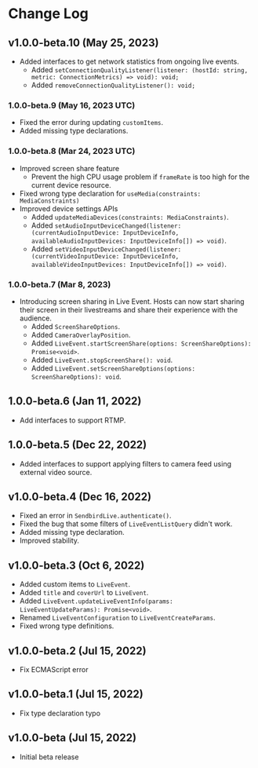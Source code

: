 # Change Log

## v1.0.0-beta.10 (May 25, 2023)
- Added interfaces to get network statistics from ongoing live events.
    - Added `setConnectionQualityListener(listener: (hostId: string, metric: ConnectionMetrics) => void): void;`
    - Added `removeConnectionQualityListener(): void;`

### 1.0.0-beta.9 (May 16, 2023 UTC)
* Fixed the error during updating `customItems`.
* Added missing type declarations.

### 1.0.0-beta.8 (Mar 24, 2023 UTC)
* Improved screen share feature
    * Prevent the high CPU usage problem if `frameRate` is too high for the current device resource.
* Fixed wrong type declaration for `useMedia(constraints: MediaConstraints)`
* Improved device settings APIs
    * Added `updateMediaDevices(constraints: MediaConstraints)`.
    * Added `setAudioInputDeviceChanged(listener: (currentAudioInputDevice: InputDeviceInfo, availableAudioInputDevices: InputDeviceInfo[]) => void)`.
    * Added `setVideoInputDeviceChanged(listener: (currentVideoInputDevice: InputDeviceInfo, availableVideoInputDevices: InputDeviceInfo[]) => void)`.

### 1.0.0-beta.7 (Mar 8, 2023)
* Introducing screen sharing in Live Event. Hosts can now start sharing their screen in their livestreams and share their experience with the audience.
    * Added `ScreenShareOptions`.
    * Added `CameraOverlayPosition`.
    * Added `LiveEvent.startScreenShare(options: ScreenShareOptions): Promise<void>`.
    * Added `LiveEvent.stopScreenShare(): void`.
    * Added `LiveEvent.setScreenShareOptions(options: ScreenShareOptions): void`.

## 1.0.0-beta.6 (Jan 11, 2022)
- Add interfaces to support RTMP.

## 1.0.0-beta.5 (Dec 22, 2022)
- Added interfaces to support applying filters to camera feed using external video source.

## v1.0.0-beta.4 (Dec 16, 2022)
- Fixed an error in `SendbirdLive.authenticate()`.
- Fixed the bug that some filters of `LiveEventListQuery` didn't work.
- Added missing type declaration.
- Improved stability.

## v1.0.0-beta.3 (Oct 6, 2022)
- Added custom items to `LiveEvent`.
- Added `title` and `coverUrl` to `LiveEvent`.
- Added `LiveEvent.updateLiveEventInfo(params: LiveEventUpdateParams): Promise<void>`.
- Renamed `LiveEventConfiguration` to `LiveEventCreateParams`.
- Fixed wrong type definitions.

## v1.0.0-beta.2 (Jul 15, 2022)
- Fix ECMAScript error

## v1.0.0-beta.1 (Jul 15, 2022)
- Fix type declaration typo

## v1.0.0-beta (Jul 15, 2022)
- Initial beta release
